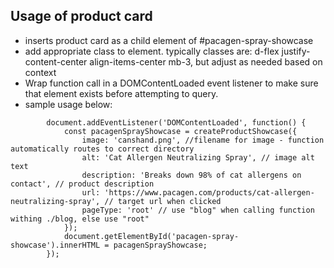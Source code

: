 ## Usage of product card

- inserts product card as a child element of \#pacagen-spray-showcase
- add appropriate class to element. typically classes are: d-flex justify-content-center align-items-center mb-3, but adjust as needed based on context
- Wrap function call in a DOMContentLoaded event listener to make sure that element exists before attempting to query.
- sample usage below:
```
        document.addEventListener('DOMContentLoaded', function() {
            const pacagenSprayShowcase = createProductShowcase({
                image: 'canshand.png', //filename for image - function automatically routes to correct directory
                alt: 'Cat Allergen Neutralizing Spray', // image alt text
                description: 'Breaks down 98% of cat allergens on contact', // product description
                url: 'https://www.pacagen.com/products/cat-allergen-neutralizing-spray', // target url when clicked
                pageType: 'root' // use "blog" when calling function withing ./blog, else use "root"
            });
            document.getElementById('pacagen-spray-showcase').innerHTML = pacagenSprayShowcase;
        });
```